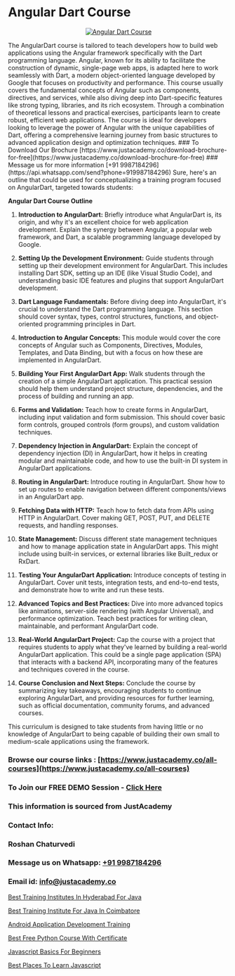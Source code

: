 # Angular Dart Course

<p align="center">
  <a href="https://justacademy.co/course-detail/angular-training">
    <img src="https://justacademy.co/storage2/course_image/1676637041_course_image.webp" alt="Angular Dart Course">
  </a>
</p>
The AngularDart course is tailored to teach developers how to build web applications using the Angular framework specifically with the Dart programming language. Angular, known for its ability to facilitate the construction of dynamic, single-page web apps, is adapted here to work seamlessly with Dart, a modern object-oriented language developed by Google that focuses on productivity and performance. This course usually covers the fundamental concepts of Angular such as components, directives, and services, while also diving deep into Dart-specific features like strong typing, libraries, and its rich ecosystem. Through a combination of theoretical lessons and practical exercises, participants learn to create robust, efficient web applications. The course is ideal for developers looking to leverage the power of Angular with the unique capabilities of Dart, offering a comprehensive learning journey from basic structures to advanced application design and optimization techniques.
### To Download Our Brochure [https://www.justacademy.co/download-brochure-for-free](https://www.justacademy.co/download-brochure-for-free)
### Message us for more information [+91 9987184296](https://api.whatsapp.com/send?phone=919987184296)
Sure, here's an outline that could be used for conceptualizing a training program focused on AngularDart, targeted towards students:

**Angular Dart Course Outline**

1) **Introduction to AngularDart:** Briefly introduce what AngularDart is, its origin, and why it's an excellent choice for web application development. Explain the synergy between Angular, a popular web framework, and Dart, a scalable programming language developed by Google.

2) **Setting Up the Development Environment:** Guide students through setting up their development environment for AngularDart. This includes installing Dart SDK, setting up an IDE (like Visual Studio Code), and understanding basic IDE features and plugins that support AngularDart development.

3) **Dart Language Fundamentals:** Before diving deep into AngularDart, it's crucial to understand the Dart programming language. This section should cover syntax, types, control structures, functions, and object-oriented programming principles in Dart.

4) **Introduction to Angular Concepts:** This module would cover the core concepts of Angular such as Components, Directives, Modules, Templates, and Data Binding, but with a focus on how these are implemented in AngularDart.

5) **Building Your First AngularDart App:** Walk students through the creation of a simple AngularDart application. This practical session should help them understand project structure, dependencies, and the process of building and running an app.

6) **Forms and Validation:** Teach how to create forms in AngularDart, including input validation and form submission. This should cover basic form controls, grouped controls (form groups), and custom validation techniques.

7) **Dependency Injection in AngularDart:** Explain the concept of dependency injection (DI) in AngularDart, how it helps in creating modular and maintainable code, and how to use the built-in DI system in AngularDart applications.

8) **Routing in AngularDart:** Introduce routing in AngularDart. Show how to set up routes to enable navigation between different components/views in an AngularDart app.

9) **Fetching Data with HTTP:** Teach how to fetch data from APIs using HTTP in AngularDart. Cover making GET, POST, PUT, and DELETE requests, and handling responses.

10) **State Management:** Discuss different state management techniques and how to manage application state in AngularDart apps. This might include using built-in services, or external libraries like Built_redux or RxDart.

11) **Testing Your AngularDart Application:** Introduce concepts of testing in AngularDart. Cover unit tests, integration tests, and end-to-end tests, and demonstrate how to write and run these tests.

12) **Advanced Topics and Best Practices:** Dive into more advanced topics like animations, server-side rendering (with Angular Universal), and performance optimization. Teach best practices for writing clean, maintainable, and performant AngularDart code.

13) **Real-World AngularDart Project:** Cap the course with a project that requires students to apply what they've learned by building a real-world AngularDart application. This could be a single page application (SPA) that interacts with a backend API, incorporating many of the features and techniques covered in the course.

14) **Course Conclusion and Next Steps:** Conclude the course by summarizing key takeaways, encouraging students to continue exploring AngularDart, and providing resources for further learning, such as official documentation, community forums, and advanced courses.

This curriculum is designed to take students from having little or no knowledge of AngularDart to being capable of building their own small to medium-scale applications using the framework.

### Browse our course links : [https://www.justacademy.co/all-courses](https://www.justacademy.co/all-courses) 
### To Join our FREE DEMO Session - [Click Here](https://www.justacademy.co/register-for-course-demo)


### This information is sourced from JustAcademy
### Contact Info:
### Roshan Chaturvedi
### Message us on Whatsapp: [+91 9987184296](https://api.whatsapp.com/send?phone=919987184296)
### Email id: [info@justacademy.co](mailto:info@justacademy.co)
                
[Best Training Institutes In Hyderabad For Java](https://www.linkedin.com/pulse/best-training-institutes-hyderabad-java-justacademy-san-jose-smgaf?trackingId=fvbWHGEZb7y8T6sRut5nAg%3D%3D&lipi=urn%3Ali%3Apage%3Ad_flagship3_company_admin%3BfImeOsNpR2eB0vaAt1OrTg%3D%3D)

[Best Training Institute For Java In Coimbatore](https://www.linkedin.com/pulse/best-training-institute-java-coimbatore-justacademy-san-jose-qvf1e?trackingId=ezo%2Fj%2Fl4ybuWYIUaBcTVfA%3D%3D&lipi=urn%3Ali%3Apage%3Ad_flagship3_company_admin%3BEWeMkO%2BuSGSAlnCbMCSomw%3D%3D)

[Android Application Development Training](https://medium.com/@justacademytraining/android-application-development-training-ef5af7bab6e4)

[Best Free Python Course With Certificate](https://medium.com/@shivamja27/best-free-python-course-with-certificate-b443d538e2b9)

[Javascript Basics For Beginners](https://justacademyin.github.io/justacademy/javascript-basics-for-beginners)

[Best Places To Learn Javascript](https://justacademyin.github.io/justacademy/best-places-to-learn-javascript)

